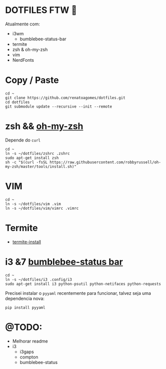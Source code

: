# DOTFILES FTW :1st_place_medal: 

Atualmente com:
- i3wm
    - bumblebee-status-bar
- termite 
- zsh & oh-my-zsh
- vim
- NerdFonts

# Copy / Paste

```
cd ~
git clone https://github.com/renatoagomes/dotfiles.git
cd dotfiles
git submodule update --recursive --init --remote
```

# zsh && [oh-my-zsh](https://github.com/robbyrussell/oh-my-zsh)

Depende do `curl`

```
cd ~
ln -s ~/dotfiles/zshrc .zshrc
sudo apt-get install zsh
sh -c "$(curl -fsSL https://raw.githubusercontent.com/robbyrussell/oh-my-zsh/master/tools/install.sh)"
```

# VIM

```
cd ~
ln -s ~/dotfiles/vim .vim
ln -s ~/dotfiles/vim/vimrc .vimrc
```

# Termite

- [termite-install](https://github.com/Corwind/termite-install)

# i3 &7 [bumblebee-status bar](https://github.com/tobi-wan-kenobi/bumblebee-status)

```
cd ~
ln -s ~/dotfiles/i3 .config/i3
sudo apt-get install i3 python-psutil python-netifaces python-requests
```

Precisei instalar o `pyyaml` recentemente para funcionar, talvez seja uma dependencia nova:

```
pip install pyyaml
```


# @TODO:

- Melhorar readme
- i3
    - i3gaps
    - compton
    - bumblebee-status

